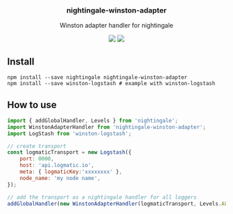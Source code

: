 <h3 align="center">
  nightingale-winston-adapter
</h3>

<p align="center">
  Winston adapter handler for nightingale
</p>

<p align="center">
  <a href="https://npmjs.org/package/nightingale-winston-adapter"><img src="https://img.shields.io/npm/v/nightingale-winston-adapter.svg?style=flat-square"></a>
  <a href="https://david-dm.org/christophehurpeau/nightingale?path=packages/nightingale-winston-adapter"><img src="https://david-dm.org/christophehurpeau/nightingale?path=packages/nightingale-winston-adapter.svg?style=flat-square"></a>
</p>

## Install

```
npm install --save nightingale nightingale-winston-adapter
npm install --save winston-logstash # example with winston-logstash
```

## How to use

```js
import { addGlobalHandler, Levels } from 'nightingale';
import WinstonAdapterHandler from 'nightingale-winston-adapter';
import LogStash from 'winston-logstash';

// create transport
const logmaticTransport = new Logstash({
    port: 0000,
    host: 'api.logmatic.io',
    meta: { logmaticKey:'xxxxxxxx' },
    node_name: 'my node name',
});

// add the transport as a nightingale handler for all loggers
addGlobalHandler(new WinstonAdapterHandler(logmaticTransport, Levels.ALL));
```
